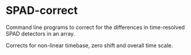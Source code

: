 # SPAD-correct

Command line programs to correct for the differences in time-resolved SPAD detectors in an array.

Corrects for non-linear timebase, zero shift and overall time scale.

